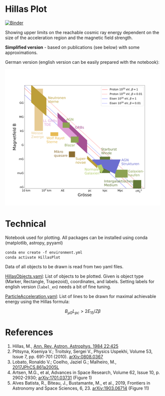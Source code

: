 # Hillas Plot

[![Binder](https://mybinder.org/badge_logo.svg)](https://mybinder.org/v2/git/https%3A%2F%2Fgithub.com%2FGernotMaier%2FHillasPlot/Master)

Showing upper limits on the reachable cosmic ray energy dependent on the size of the acceleration region and the magnetic field strength.

**Simplified version** - based on publications (see below) with some approximations.

German version (english version can be easily prepared with the notebook):

<img src="HillasPlot.png" alt="drawing" width="650"/>

# Technical

Notebook used for plotting. All packages can be installed using conda (matplotlib, astropy, pyyaml)

```
conda env create -f environment.yml
conda activate HillasPlot
```

Data of all objects to be drawn is read from two yaml files.

[HillasObjects.yaml](HillasObjects.yaml):
List of objects to be plotted. Given is object type (Marker, Rectangle, Trapezoid), coordinates, and labels. 
Setting labels for english version (`label_en`) needs a bit of fine tuning.

[ParticleAcceleration.yaml](ParticleAcceleration.yaml):
List of lines to be drawn for maximal achievable energy using the Hillas formula:
```math
B_{\mu G}L_{pc}>2E_{15}/Z\beta
```

# References

1. Hillas, M., [Ann. Rev. Astron. Astrophys. 1984 22:425](https://doi.org/10.1146/annurev.aa.22.090184.002233)
2. Ptitsyna, Kseniya V.; Troitsky, Sergei V., Physics Uspekhi, Volume 53, Issue 7, pp. 691-701 (2010). [arXiv:0808.0367](https://arxiv.org/abs/0808.0367)
3. Lobato, Ronaldo V.; Coelho, Jaziel G.; Malheiro, M., [2017JPhCS.861a2005L](https://ui.adsabs.harvard.edu/link_gateway/2017JPhCS.861a2005L/doi:10.1088/1742-6596/861/1/012005)
4. Artsen, M.G., et al, Advances in Space Research, Volume 62, Issue 10, p. 2902-2930; [arXiv:1701.03731](https://arxiv.org/abs/1701.03731) (Figure 1)
5. Alves Batista, R., Biteau, J., Bustamante, M., et al., 2019, Frontiers in Astronomy and Space Sciences, 6, 23. [arXiv:1903.06714](https://arxiv.org/abs/1903.06714) (Figure 11)
